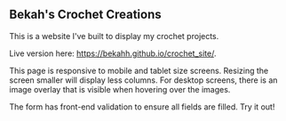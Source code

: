 ## Bekah's Crochet Creations

This is a website I've built to display my crochet projects.

Live version here: https://bekahh.github.io/crochet_site/.

This page is responsive to mobile and tablet size screens. Resizing the screen smaller will display less columns.
For desktop screens, there is an image overlay that is visible when hovering over the images.

The form has front-end validation to ensure all fields are filled. Try it out!